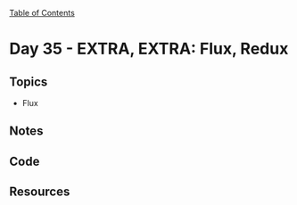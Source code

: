 [Table of Contents](/README.md)

# Day 35 - EXTRA, EXTRA: Flux, Redux

## Topics
* Flux

## Notes
<!-- More detailed notes from class, including whiteboard photos etc -->

## Code
<!-- Make sure to update the XX in the folder name if you uncomment this block-->
<!-- [Code we wrote in class today](https://github.com/TIY-Austin-Front-End-Engineering/Curriculum/tree/master/notes/day-35/code) -->

## Resources
